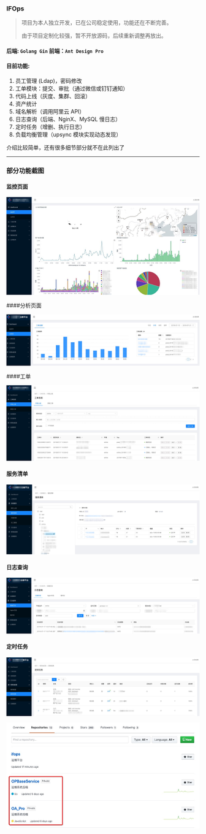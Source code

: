 

### IFOps
> 项目为本人独立开发，已在公司稳定使用，功能还在不断完善。
>
> 由于项目定制化较强，暂不开放源码，后续重新调整再放出。

#### 后端: `Golang Gin` 前端：`Ant Design Pro`

#### 目前功能:
1. 员工管理 (Ldap)，密码修改
2. 工单模块：提交、审批（通过微信或钉钉通知）
3. 代码上线（灰度、集群、回滚）
4. 资产统计
5. 域名解析（调用阿里云 API）
6. 日志查询（后端、NginX、MySQL 慢日志）
7. 定时任务（增删、执行日志）
8. 负载均衡管理（upsync 模块实现动态发现）



介绍比较简单，还有很多细节部分就不在此列出了

-------

### 部分功能截图
#### 监控页面
![](./screenshots/dashboard.jpg)

####分析页面

![](./screenshots/analysis.jpg)

####工单

![](./screenshots/workorder.jpg)

#### 服务清单

![](./screenshots/services.jpg)

#### 日志查询

![](./screenshots/logquery.jpg)

#### 定时任务

![](./screenshots/cronserver.jpg)



![](./screenshots/repos.jpg)